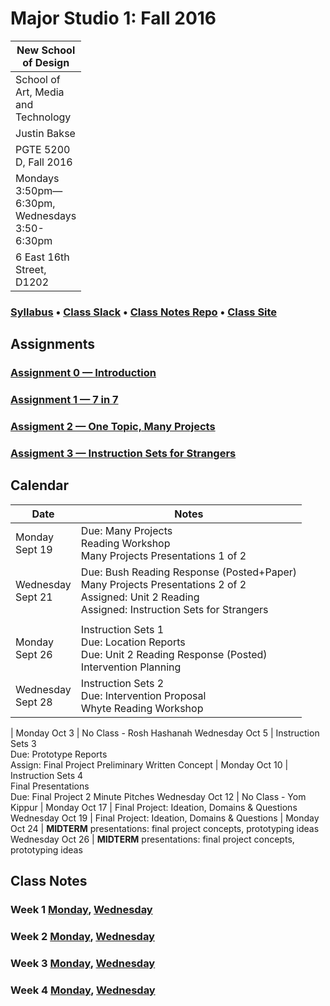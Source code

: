 # Major Studio 1: Fall 2016

| New School of Design
| ---
| School of Art, Media and Technology
| Justin Bakse
| PGTE 5200 D, Fall 2016
| Mondays 3:50pm—6:30pm, Wednesdays 3:50-6:30pm
| 6 East 16th Street, D1202

### [Syllabus](syllabus.html) • [Class Slack](https://ms1-d.slack.com) • [Class Notes Repo](https://github.com/jbakse/major_studio_1) • [Class Site](https://jbakse.github.io/major_studio_1/)

<link rel="stylesheet" type="text/css" href="index.css">
<!-- <script type="text/javascript" src="javascript/p5.min.js"></script>
<script type="text/javascript" src="sierpinski.js"></script> -->

## Assignments
### [Assignment 0 — Introduction](assignment_0)
### [Assignment 1 — 7 in 7](assignment_1)
### [Assigment 2 — One Topic, Many Projects](assignment_2)
### [Assigment 3 — Instruction Sets for Strangers](assignment_3)

## Calendar

<style>
td:first-child {
    width: 10px;
}
</style>

Date        | Notes
---         | ---
Monday Sept 19   | Due: Many Projects <br/>Reading Workshop </br> Many Projects Presentations 1 of 2
Wednesday Sept 21   | Due: Bush Reading Response (Posted+Paper) <br/>Many Projects Presentations 2 of 2 <br/> Assigned: Unit 2 Reading <br/> Assigned: Instruction Sets for Strangers
    |
Monday Sept 26 | Instruction Sets 1<br/>Due: Location Reports<br/>Due: Unit 2 Reading Response (Posted)<br/>Intervention Planning
Wednesday Sept 28 | Instruction Sets 2<br/>Due: Intervention Proposal<br/>Whyte Reading Workshop
|
Monday Oct 3 | No Class - Rosh Hashanah
Wednesday Oct 5 | Instruction Sets 3<br/>Due: Prototype Reports<br> Assign: Final Project Preliminary Written Concept
|
Monday Oct 10 | Instruction Sets 4<br/>Final Presentations<br/> Due: Final Project 2 Minute Pitches
Wednesday Oct 12 | No Class - Yom Kippur
|
Monday Oct 17 | Final Project: Ideation, Domains & Questions
Wednesday Oct 19 | Final Project: Ideation, Domains & Questions
|
Monday Oct 24 | **MIDTERM** presentations: final project concepts, prototyping ideas
Wednesday Oct 26 | **MIDTERM** presentations: final project concepts, prototyping ideas


## Class Notes
### Week 1 [Monday](week_1/monday.html), [Wednesday](week_1/wednesday.html)
### Week 2 [Monday](#week_2/monday.html), [Wednesday](week_2/wednesday.html)
### Week 3 [Monday](week_3/monday.html), [Wednesday](week_3/wednesday.html)
### Week 4 [Monday](week_4/monday.html), [Wednesday](week_4/wednesday.html)
